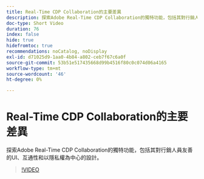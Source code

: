 ```yaml
---
title: Real-Time CDP Collaboration的主要差異
description: 探索Adobe Real-Time CDP Collaboration的獨特功能，包括其對行銷人員友善的UI、互通性和以隱私權為中心的設計。
doc-type: Short Video
duration: 76
index: false
hide: true
hidefromtoc: true
recommendations: noCatalog, noDisplay
exl-id: d71025d9-1aa0-4b84-a802-ceb7f67c6a0f
source-git-commit: 53b51e517435668d99b4516f80c0c074d06a4165
workflow-type: tm+mt
source-wordcount: '46'
ht-degree: 0%

---
```


# Real-Time CDP Collaboration的主要差異

探索Adobe Real-Time CDP Collaboration的獨特功能，包括其對行銷人員友善的UI、互通性和以隱私權為中心的設計。

<!-- 62_OS511_3442426_75_key-differentiators-of-realtime-cdp-collaboration -->
>[!VIDEO](https://video.tv.adobe.com/v/3458280/?learn=on&enablevpops=true)
